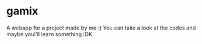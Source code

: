 # gamix
A webapp for a project made by me :) 
You can take a look at the codes and maybe youl'll learn something IDK

